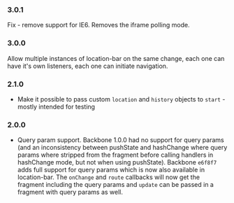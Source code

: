 ### 

### 3.0.1

Fix - remove support for IE6. Removes the iframe polling mode.

### 3.0.0

Allow multiple instances of location-bar on the same change, each one can have it's own listeners, each one can initiate navigation.

### 2.1.0

* Make it possible to pass custom `location` and `history` objects to `start` - mostly intended for testing

### 2.0.0

* Query param support. Backbone 1.0.0 had no support for query params (and an inconsistency between pushState and hashChange where query params where stripped from the fragment before calling handlers in hashChange mode, but not when using pushState). Backbone `e6f8f7` adds full support for query params which is now also available in location-bar. The `onChange` and `route` callbacks will now get the fragment including the query params and `update` can be passed in a fragment with query params as well.
